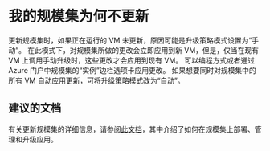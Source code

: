 <properties
    pageTitle="Why is my scale set not updating"
    description="我的规模集为何不更新"
    service="microsoft.compute"
    resource="virtualmachinescalesets"
    authors="gatneil"
    displayOrder="3"
    selfHelpType="resource"
    supportTopicIds=""
    productPesIds=""
    resourceTags=""
    cloudEnvironments="public"
/>


# <a name="why-is-my-scale-set-not-updating"></a>我的规模集为何不更新

更新规模集时，如果正在运行的 VM 未更新，原因可能是升级策略模式设置为“手动”。 在此模式下，对规模集所做的更改会立即应用到新 VM，但是，仅当在现有 VM 上调用手动升级时，这些更改才会应用到现有 VM。 可以编程方式或者通过 Azure 门户中规模集的“实例”边栏选项卡应用更改。 如果想要同时对规模集中的所有 VM 自动应用更新，可将升级策略模式改为“自动”。

## <a name="recommended-documents"></a>建议的文档

有关更新规模集的详细信息，请参阅[此文档](https://docs.microsoft.com/azure/virtual-machine-scale-sets/virtual-machine-scale-sets-deploy-app)，其中介绍了如何在规模集上部署、管理和升级应用。




